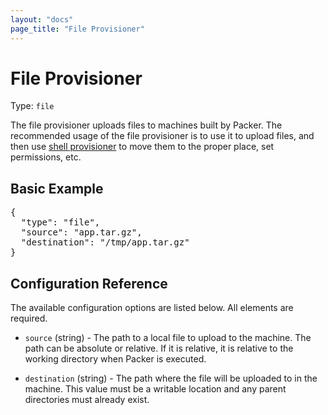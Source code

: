 ```yaml
---
layout: "docs"
page_title: "File Provisioner"
---
```


# File Provisioner

Type: `file`

The file provisioner uploads files to machines built by Packer. The
recommended usage of the file provisioner is to use it to upload files,
and then use [shell provisioner](/docs/provisioners/shell.html) to move
them to the proper place, set permissions, etc.

## Basic Example

<pre class="prettyprint">
{
  "type": "file",
  "source": "app.tar.gz",
  "destination": "/tmp/app.tar.gz"
}
</pre>

## Configuration Reference

The available configuration options are listed below. All elements are required.

* `source` (string) - The path to a local file to upload to the machine. The
  path can be absolute or relative. If it is relative, it is relative to the
  working directory when Packer is executed.

* `destination` (string) - The path where the file will be uploaded to in the
  machine. This value must be a writable location and any parent directories
  must already exist.

